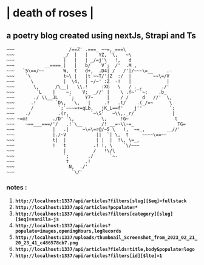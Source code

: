 # | death of roses |
## a poetry blog created using nextJs, Strapi and Ts


~~~                        .=====__
~~~                    /==Z' .===_ ~~=,_===\
~~~                  _/  |   |    YZ, `\,   ~\
~~~                  |   |   | _/=j'\   !,   d
~~~           __====_|   |   b/    V`;  /'  .M ,
~~~   `5\==/~~       W,  t   d+,  .D4| /   /'|/~~~\=__     .-
~~~    `\            t~\ |   |t`~~T/'|Z  :/  |        ~~\=/V
~~~      \           |  \4,  | ~/~' :Z  -!   |             |
~~~       \,      /\__|   \\.!     :XG   \   / ._,       ./'
~~~        `L    |    ~;    V;  _//' |    \ .f~' `~;    .b_
~~~       ./ \\__JL    `;    Y7~     |    / /     d   //'  \,
~~~      .!       `D\,  `\,   |     .!   .t/    .(_/=~      \
~~~      /         `;`~~~=+=qLb,   jK_L==f'    j''          `;
~~~    ./          .(r,        `~\5'   ~\\,._r/              |
~~~ ~=m!         ./D' `\,          \,     !G~                 t
~~~    ~==___===/'/   .!`\__       /! __=~\\~=_                TG=
~~~              |   .|     ~\=\=r@/~5 \   !,  ~=_,        __//'
~~~              |./~V           ||  `| \,  t     ~~~~\==~~
~~~              t|  |           | |  |  !\, \=_,
~~~              !   t          .! !, \    `\/~~~
~~~                  |          /   !\/\
~~~                  `;       ./      `~-
~~~                   t      .!
~~~                    N,  ./'
~~~                     `\/'
~~~ 


### notes :
1. **`http://localhost:1337/api/articles?filters[slug][$eq]=fullstack`**
2. **`http://localhost:1337/api/articles?populate=*`**
3. **`http://localhost:1337/api/articles?filters[category][slug][$eq]=vanilla-js`**
4. **`http://localhost:1337/api/articles?populate=images,openingHours,logRecords`**
5. **`http://localhost:1337/uploads/thumbnail_Screenshot_from_2023_02_21_20_23_41_c486578cb7.png`**
6. **`http://localhost:1337/api/articles?fields=title,body&populate=logo`**
7. **`http://localhost:1337/api/articles?filters[id][$lte]=1`**
